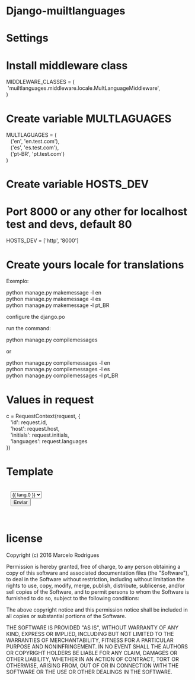 # Django-muiltlanguages #

# Settings

# Install middleware class

MIDDLEWARE_CLASSES = (<br>
&nbsp;'muiltlanguages.middleware.locale.MultLanguageMiddleware',<br>
)<br>

# Create variable MULTLAGUAGES

MULTLAGUAGES = (<br>
&nbsp;&nbsp;&nbsp;('en', 'en.test.com'),<br>
&nbsp;&nbsp;&nbsp;('es', 'es.test.com'),<br>
&nbsp;&nbsp;&nbsp;('pt-BR', 'pt.test.com')<br>
)<br>

# Create variable HOSTS_DEV
# Port 8000 or any other for localhost test and devs, default 80

HOSTS_DEV = ['http', '8000'] 

# Create yours locale for translations 
Exemplo:

python manage.py makemessage -l en<br>
python manage.py makemessage -l es<br>
python manage.py makemessage -l pt_BR<br>

configure the django.po<br>

run the command:

python manage.py compilemessages<br>

or<br>

python manage.py compilemessages -l en<br>
python manage.py compilemessages -l es<br>
python manage.py compilemessages -l pt_BR<br>

# Values in request

c = RequestContext(request, {<br>
&nbsp;&nbsp;&nbsp;'id': request.id,<br>
&nbsp;&nbsp;&nbsp;'host': request.host,<br>
&nbsp;&nbsp;&nbsp;'initials': request.initials,<br>
&nbsp;&nbsp;&nbsp;'languages': request.languages<br>
})<br>

# Template

<form action="/" method="get"><br>
&nbsp;&nbsp;&nbsp;<select name="language"><br>
&nbsp;&nbsp;&nbsp;&nbsp;{% for lang in languages %}<br>
&nbsp;&nbsp;&nbsp;&nbsp;&nbsp;<option   value="{{ lang.1 }}">{{ lang.0 }}</option><br>
&nbsp;&nbsp;&nbsp;&nbsp;{% endfor %}<br>
&nbsp;&nbsp;&nbsp;</select><br>
&nbsp;&nbsp;&nbsp;<input type="submit" value="Enviar"><br>
</form><br>

# license

Copyright (c) 2016 Marcelo Rodrigues

Permission is hereby granted, free of charge, to any person obtaining a copy of this software and associated documentation files (the "Software"), to deal in the Software without restriction, including without limitation the rights to use, copy, modify, merge, publish, distribute, sublicense, and/or sell copies of the Software, and to permit persons to whom the Software is furnished to do so, subject to the following conditions:

The above copyright notice and this permission notice shall be included in all copies or substantial portions of the Software.

THE SOFTWARE IS PROVIDED "AS IS", WITHOUT WARRANTY OF ANY KIND, EXPRESS OR IMPLIED, INCLUDING BUT NOT LIMITED TO THE WARRANTIES OF MERCHANTABILITY, FITNESS FOR A PARTICULAR PURPOSE AND NONINFRINGEMENT. IN NO EVENT SHALL THE AUTHORS OR COPYRIGHT HOLDERS BE LIABLE FOR ANY CLAIM, DAMAGES OR OTHER LIABILITY, WHETHER IN AN ACTION OF CONTRACT, TORT OR OTHERWISE, ARISING FROM, OUT OF OR IN CONNECTION WITH THE SOFTWARE OR THE USE OR OTHER DEALINGS IN THE SOFTWARE.



